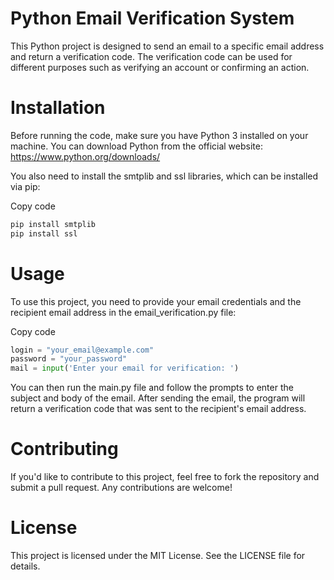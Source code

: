 # Python Email Verification System
This Python project is designed to send an email to a specific email address and return a verification code. The verification code can be used for different purposes such as verifying an account or confirming an action.

# Installation
Before running the code, make sure you have Python 3 installed on your machine. You can download Python from the official website: https://www.python.org/downloads/

You also need to install the smtplib and ssl libraries, which can be installed via pip:

Copy code
```python
pip install smtplib
pip install ssl
```

# Usage
To use this project, you need to provide your email credentials and the recipient email address in the email_verification.py file:

Copy code
```python
login = "your_email@example.com"
password = "your_password"
mail = input('Enter your email for verification: ')
```
You can then run the main.py file and follow the prompts to enter the subject and body of the email. After sending the email, the program will return a verification code that was sent to the recipient's email address.

# Contributing
If you'd like to contribute to this project, feel free to fork the repository and submit a pull request. Any contributions are welcome!

# License
This project is licensed under the MIT License. See the LICENSE file for details.





